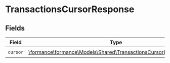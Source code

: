 # TransactionsCursorResponse


## Fields

| Field                                                                                                                        | Type                                                                                                                         | Required                                                                                                                     | Description                                                                                                                  |
| ---------------------------------------------------------------------------------------------------------------------------- | ---------------------------------------------------------------------------------------------------------------------------- | ---------------------------------------------------------------------------------------------------------------------------- | ---------------------------------------------------------------------------------------------------------------------------- |
| `cursor`                                                                                                                     | [\formance\formance\Models\Shared\TransactionsCursorResponseCursor](../../models/shared/TransactionsCursorResponseCursor.md) | :heavy_check_mark:                                                                                                           | N/A                                                                                                                          |
